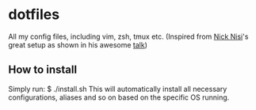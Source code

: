 # dotfiles
All my config files, including vim, zsh, tmux etc.
(Inspired from [Nick Nisi](http://github.com/nicknisi)'s great setup as shown in his awesome [talk](https://www.youtube.com/watch?v=5r6yzFEXajQ))

## How to install
Simply run: $ ./install.sh
This will automatically install all necessary configurations, aliases and so on based on the specific OS running.
